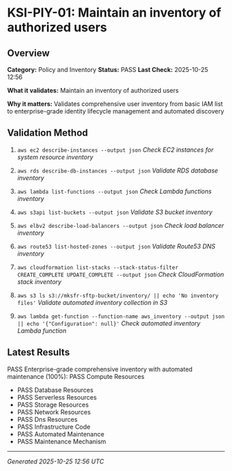 # KSI-PIY-01: Maintain an inventory of authorized users

## Overview

**Category:** Policy and Inventory
**Status:** PASS
**Last Check:** 2025-10-25 12:56

**What it validates:** Maintain an inventory of authorized users

**Why it matters:** Validates comprehensive user inventory from basic IAM list to enterprise-grade identity lifecycle management and automated discovery

## Validation Method

1. `aws ec2 describe-instances --output json`
   *Check EC2 instances for system resource inventory*

2. `aws rds describe-db-instances --output json`
   *Validate RDS database inventory*

3. `aws lambda list-functions --output json`
   *Check Lambda functions inventory*

4. `aws s3api list-buckets --output json`
   *Validate S3 bucket inventory*

5. `aws elbv2 describe-load-balancers --output json`
   *Check load balancer inventory*

6. `aws route53 list-hosted-zones --output json`
   *Validate Route53 DNS inventory*

7. `aws cloudformation list-stacks --stack-status-filter CREATE_COMPLETE UPDATE_COMPLETE --output json`
   *Check CloudFormation stack inventory*

8. `aws s3 ls s3://mksfr-sftp-bucket/inventory/ || echo 'No inventory files'`
   *Validate automated inventory collection in S3*

9. `aws lambda get-function --function-name aws_inventory --output json || echo '{"Configuration": null}'`
   *Check automated inventory Lambda function*

## Latest Results

PASS Enterprise-grade comprehensive inventory with automated maintenance (100%): PASS Compute Resources
- PASS Database Resources
- PASS Serverless Resources
- PASS Storage Resources
- PASS Network Resources
- PASS Dns Resources
- PASS Infrastructure Code
- PASS Automated Maintenance
- PASS Maintenance Mechanism

---
*Generated 2025-10-25 12:56 UTC*